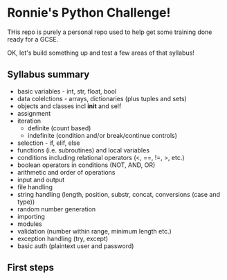 # Ronnie's Python Challenge!

THis repo is purely a personal repo used to help get some training done ready for a GCSE.

OK, let's build something up and test a few areas of that syllabus!

## Syllabus summary

* basic variables - int, str, float, bool
* data colelctions - arrays, dictionaries (plus tuples and sets)
* objects and classes incl __init__ and self
* assignment
* iteration
  * definite (count based)
  * indefinite (condition and/or break/continue controls)
* selection - if, elif, else
* functions (i.e. subroutines) and local variables
* conditions including relational operators (<, ==, !=, >, etc.)
* boolean operators in conditions (NOT, AND, OR)
* arithmetic and order of operations
* input and output
* file handling
* string handling (length, position, substr, concat, conversions (case and type))
* random number generation
* importing
* modules
* validation (number within range, minimum length etc.)
* exception handling (try, except)
* basic auth (plaintext user and password)

## First steps
